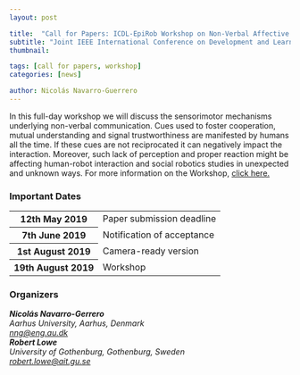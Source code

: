```yaml
---
layout: post

title:  "Call for Papers: ICDL-EpiRob Workshop on Non-Verbal Affective Human-Robot Interactions"
subtitle: "Joint IEEE International Conference on Development and Learning and on Epigenetic Robotics (ICDL-EpiRob 2019)"
thumbnail: 

tags: [call for papers, workshop]
categories: [news]

author: Nicolás Navarro-Guerrero
---
```

In this full-day workshop we will discuss the sensorimotor mechanisms underlying non-verbal communication. Cues used to foster cooperation, mutual understanding and signal trustworthiness are manifested by humans all the time. If these cues are not reciprocated it can negatively impact the interaction. Moreover, such lack of perception and proper reaction might be affecting human-robot interaction and social robotics studies in unexpected and unknown ways. For more information on the Workshop, <a target="_blank" href="https://nicolas-navarro-guerrero.gitlab.io/workshop-non-verbal-human-robot-interactions-icdl-epirob-2019/">click here.</a>

<!--more-->

<h3>Important Dates</h3>
<div class="table-responsive">
  <table class="table table-striped">
    <tbody>
    <tr>
      <th scope="row">12th May 2019</th>
      <td>Paper submission deadline</td>
    </tr>
    <tr>
      <th>7th June 2019</th>
      <td>Notification of acceptance</td>
    </tr>
    <tr>
      <th>1st August 2019</th>
      <td>Camera-ready version</td>
    </tr>
    <tr>
      <th>19th August 2019</th>
      <td>Workshop</td>
    </tr>
    </tbody>
  </table>
</div> <!-- table-responsive -->

<h3>Organizers</h3>
<address>
<strong>Nicolás Navarro-Gerrero</strong> <a target="_blank" href="https://nicolas-navarro-guerrero.github.io/"><i class="fas fa-link"></i></a><br>
Aarhus University, Aarhus, Denmark<br>
<a href="mailto:nng@eng.au.dk">nng@eng.au.dk</a><br>
</address>

<address>
<strong>Robert Lowe</strong> <a target="_blank" href="https://www.researchgate.net/profile/Robert_Lowe3"><i class="fas fa-link"></i></a><br>
University of Gothenburg, Gothenburg, Sweden<br>
<a href="mailto:robert.lowe@ait.gu.se">robert.lowe@ait.gu.se</a><br>
</address>

